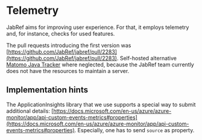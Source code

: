 # Telemetry

JabRef aims for improving user experience. For that, it employs telemetry and, for instance, checks for used features.

The pull requests introducing the first version was [https://github.com/JabRef/jabref/pull/2283](https://github.com/JabRef/jabref/pull/2283). Self-hosted alternative [Matomo Java Tracker](https://github.com/matomo-org/matomo-java-tracker) where neglected, because the JabRef team currently does not have the resources to maintain a server.

## Implementation hints

The ApplicationInsights library that we use supports a special way to submit additional details: [https://docs.microsoft.com/en-us/azure/azure-monitor/app/api-custom-events-metrics#properties](https://docs.microsoft.com/en-us/azure/azure-monitor/app/api-custom-events-metrics#properties). Especially, one has to send `source` as property.
